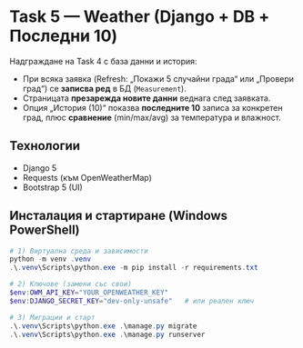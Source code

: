 # Task 5 — Weather (Django + DB + Последни 10)

Надграждане на Task 4 с база данни и история:
-  При всяка заявка (Refresh: „Покажи 5 случайни града“ или „Провери град“) се **записва ред** в БД (`Measurement`).
-  Страницата **презарежда новите данни** веднага след заявката.
-  Опция „История (10)“ показва **последните 10** записа за конкретен град, плюс **сравнение** (min/max/avg) за температура и влажност.

## Технологии
- Django 5
- Requests (към OpenWeatherMap)
- Bootstrap 5 (UI)

## Инсталация и стартиране (Windows PowerShell)
```powershell
# 1) Виртуална среда и зависимости
python -m venv .venv
.\.venv\Scripts\python.exe -m pip install -r requirements.txt

# 2) Ключове (замени със свои)
$env:OWM_API_KEY="YOUR_OPENWEATHER_KEY"
$env:DJANGO_SECRET_KEY="dev-only-unsafe"   # или реален ключ

# 3) Миграции и старт
.\.venv\Scripts\python.exe .\manage.py migrate
.\.venv\Scripts\python.exe .\manage.py runserver
